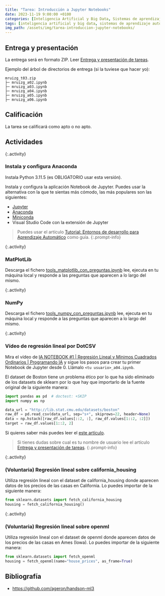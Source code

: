 ```yaml
---
title: "Tarea: Introducción a Jupyter Notebooks"
date: 2023-11-19 9:00:00 +0100
categories: [Inteligencia Artificial y Big Data, Sistemas de aprendizaje automático]
tags: [inteligencia artificial y big data, sistemas de aprendizaje automático]
img_path: /assets/img/tarea-introduccion-jupyter-notebooks/
---
```


## Entrega y presentación

La entrega será en formato ZIP. Leer [Entrega y presentación de tareas](/posts/entrega-presentacion-tareas/). 

Ejemplo del árbol de directorios de entrega (si la tuviese que hacer yo):

```plaintext
mruizg_t03.zip
├─ mruizg_a02.ipynb
├─ mruizg_a03.ipynb
├─ mruizg_a04.ipynb
├─ mruizg_a05.ipynb
├─ mruizg_a06.ipynb
```

## Calificación

La tarea se calificará como apto o no apto.

## Actividades

{:.activity}
### Instala y configura Anaconda

Instala Python 3.11.5 (es OBLIGATORIO usar esta versión).

Instala y configura la aplicación Notebook de Jupyter. Puedes usar la alternativa con la que te sientas más cómodo, las más populares son las siguientes:

- [Jupyter](https://jupyter.org/install)
- [Anaconda](https://docs.anaconda.com/free/anaconda/install/index.html)
- [Miniconda](https://docs.conda.io/projects/miniconda/en/latest/miniconda-install.html)
- Visual Studio Code con la extensión de Jupyter

> Puedes usar el artículo [Tutorial: Entornos de desarrollo para Aprendizaje Automático](/posts/tutorial-anaconda) como guía.
{:.prompt-info}

{:.activity}
### MatPlotLib

Descarga el fichero [tools_matplotlib_con_preguntas.ipynb](/assets/img/tarea-introduccion-jupyter-notebooks/tools_matplotlib_con_preguntas.ipynb) lee, ejecuta en tu máquina local y responde a las preguntas que aparecen a lo largo del mismo.

{:.activity}
### NumPy

Descarga el fichero [tools_numpy_con_preguntas.ipynb](/assets/img/tarea-introduccion-jupyter-notebooks/tools_numpy_con_preguntas.ipynb) lee, ejecuta en tu máquina local y responde a las preguntas que aparecen a lo largo del mismo.

{:.activity}
### Vídeo de regresión lineal por DotCSV

Mira el vídeo de [IA NOTEBOOK #1 \| Regresión Lineal y Mínimos Cuadrados Ordinarios \| Programando IA](https://youtu.be/w2RJ1D6kz-o?si=7jfMNFJbUnxW3Z2e) y sigue los pasos para crear tu primer Notebook de Jupyter desde 0. Llámalo `<tu usuario>_a04.ipynb`.

El dataset de Boston tiene un problema ético por lo que ha sido eliminado de los datasets de sklearn por lo que hay que importarlo de la fuente original de la siguiente manera:

```python
import pandas as pd  # doctest: +SKIP
import numpy as np

data_url = "http://lib.stat.cmu.edu/datasets/boston"
raw_df = pd.read_csv(data_url, sep="s+", skiprows=22, header=None)
data = np.hstack([raw_df.values[::2, :], raw_df.values[1::2, :2]])
target = raw_df.values[1::2, 2]
```

Si quieres saber más puedes leer el [este artículo](https://scikit-learn.org/1.0/modules/generated/sklearn.datasets.load_boston.html).

> Si tienes dudas sobre cual es tu nombre de usuario lee el artículo [Entrega y presentación de tareas](/posts/entrega-presentacion-tareas/).
{:.prompt-info}

{:.activity}
### (Voluntaria) Regresión lineal sobre california_housing

Utiliza regresión lineal con el dataset de california_housing donde aparecen datos de los precios de las casas en California. Lo puedes importar de la siguiente manera:

```python
from sklearn.datasets import fetch_california_housing
housing = fetch_california_housing()
```

{:.activity}
### (Voluntaria) Regresión lineal sobre openml

Utiliza regresión lineal con el dataset de openml donde aparecen datos de los precios de las casas en Ames (Iowa). Lo puedes importar de la siguiente manera:

```python
from sklearn.datasets import fetch_openml
housing = fetch_openml(name="house_prices", as_frame=True)
```

## Bibliografía

- <https://github.com/ageron/handson-ml3>
